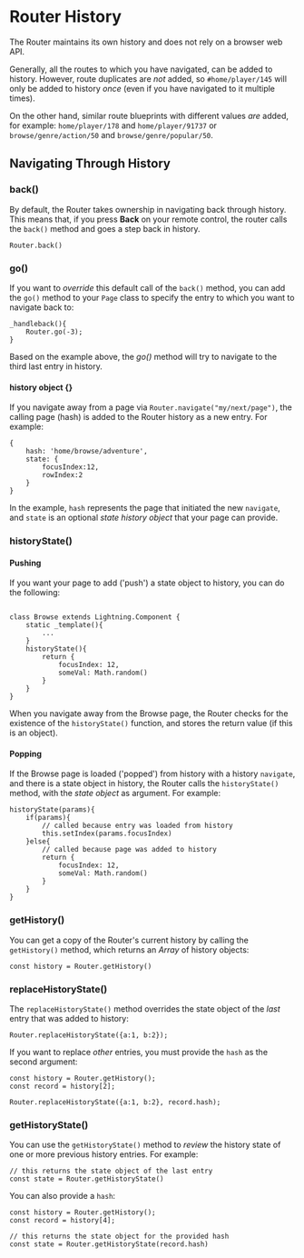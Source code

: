 # Router History

The Router maintains its own history and does not rely on a browser web API.

Generally, all the routes to which you have navigated, can be added to history. However, route duplicates are *not* added, so `#home/player/145` will only be added to history *once* (even if you have navigated to it multiple times).

On the other hand, similar route blueprints with different values *are* added, for example: `home/player/178` and `home/player/91737`
or `browse/genre/action/50` and `browse/genre/popular/50`.

## Navigating Through History

### back()

By default, the Router takes ownership in navigating back through history. This means that, if you press **Back** on your remote control, the router calls the `back()` method and goes a step back in history.

```
Router.back()
```

### go()

If you want to *override* this default call of the `back()` method, you can add the `go()` method to your `Page` class to specify the entry to which you want to navigate back to:

```
_handleback(){
    Router.go(-3);
}
```

Based on the example above, the *go()* method will try to navigate to the third last entry in history.

#### history object {}

If you navigate away from a page via `Router.navigate("my/next/page")`, the calling page (hash) is added to the Router history as a new entry. For example:

```
{
    hash: 'home/browse/adventure',
    state: {
        focusIndex:12,
        rowIndex:2
    }
}
```

In the example, `hash` represents the page that initiated the new `navigate`, and `state` is an optional *state history object* that your page can provide.

### historyState()

#### Pushing

If you want your page to add ('push') a state object to history, you can do the following:

```

class Browse extends Lightning.Component {
    static _template(){
        ...
    }
    historyState(){
        return {
            focusIndex: 12,
            someVal: Math.random()
        }
    }
}
```

When you navigate away from the Browse page, the Router checks for the existence of the `historyState()` function,
and stores the return value (if this is an object).

#### Popping

If the Browse page is loaded ('popped') from history with a history `navigate`, and there is a state object in history, the Router calls
the `historyState()` method, with the *state object* as argument. For example:

```
historyState(params){
    if(params){
        // called because entry was loaded from history
        this.setIndex(params.focusIndex)
    }else{
        // called because page was added to history
        return {
            focusIndex: 12,
            someVal: Math.random()
        }
    }
}
```

### getHistory()

You can get a copy of the Router's current history by calling the `getHistory()` method, which returns an *Array* of history objects:

```
const history = Router.getHistory()
```

### replaceHistoryState()

The `replaceHistoryState()` method overrides the state object of the *last* entry that was added to history:

```
Router.replaceHistoryState({a:1, b:2});
```

If you want to replace *other* entries, you must provide the `hash` as the second argument:

```
const history = Router.getHistory();
const record = history[2];

Router.replaceHistoryState({a:1, b:2}, record.hash);
```

### getHistoryState()

You can use the `getHistoryState()` method to *review* the history state of one or more previous history entries. For example:

```
// this returns the state object of the last entry
const state = Router.getHistoryState()
```

You can also provide a `hash`:

```
const history = Router.getHistory();
const record = history[4];

// this returns the state object for the provided hash
const state = Router.getHistoryState(record.hash)
```
